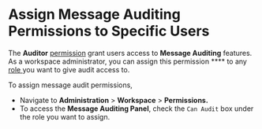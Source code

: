 # Assign Message Auditing Permissions to Specific Users

The **Auditor** [permission](../rocket.chat-workspace-administration/permissions.md) grant users access to **Message Auditing** features. As a workspace administrator, you can assign this permission **** to any [role ](../rocket.chat-workspace-administration/permissions.md#roles)you want to give audit access to.

To assign message audit permissions,

* Navigate to **Administration** > **Workspace** > **Permissions.**
* To access the **Message Auditing Panel**, check the `Can Audit` box under the role you want to assign.

